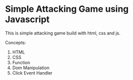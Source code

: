 # Simple Attacking Game using Javascript

This is simple attacking game build with html, css and js.

Concepts:

1. HTML
2. CSS
3. Function
4. Dom Manipulation
5. Click Event Handler
